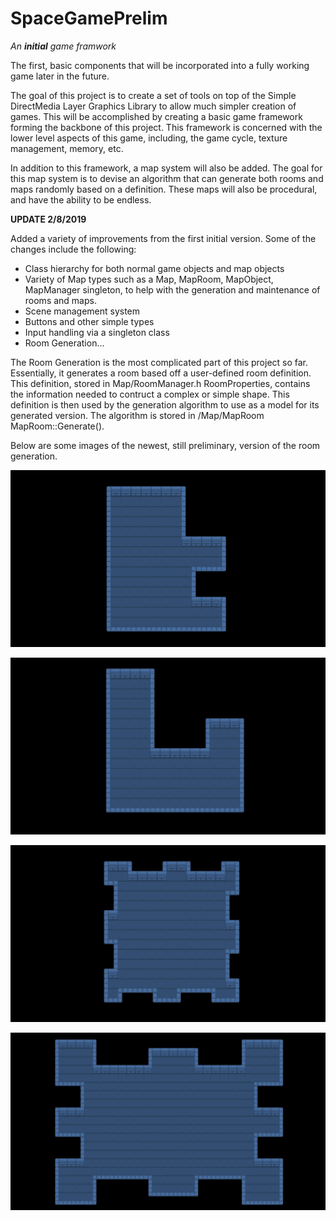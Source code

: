 # SpaceGamePrelim

*An **initial** game framwork*

The first, basic components that will be incorporated into a fully working game later in the future.

The goal of this project is to create a set of tools on top of the Simple DirectMedia Layer Graphics Library to allow much simpler creation of games. This will be accomplished by creating a basic game framework forming the backbone of this project. This framework is concerned with the lower level aspects of this game, including, the game cycle, texture management, memory, etc. 

In addition to this framework, a map system will also be added. The goal for this map system is to devise an algorithm that can generate both rooms and maps randomly based on a definition. These maps will also be procedural, and have the ability to be endless.

**UPDATE 2/8/2019**

Added a variety of improvements from the first initial version. Some of the changes include the following:
* Class hierarchy for both normal game objects and map objects
* Variety of Map types such as a Map, MapRoom, MapObject, MapManager singleton, to help with the generation and maintenance of rooms and maps.
* Scene management system
* Buttons and other simple types
* Input handling via a singleton class
* Room Generation...

The Room Generation is the most complicated part of this project so far. Essentially, it generates a room based off a user-defined room definition. This definition, stored in Map/RoomManager.h RoomProperties, contains the information needed to contruct a complex or simple shape. This definition is then used by the generation algorithm to use as a model for its generated version. The algorithm is stored in /Map/MapRoom MapRoom::Generate().

Below are some images of the newest, still preliminary, version of the room generation.


![alt-text](https://raw.githubusercontent.com/deschafer/SpaceGamePrelim/master/Presentation/room1.png "Room 1")

![alt-text](https://raw.githubusercontent.com/deschafer/SpaceGamePrelim/master/Presentation/room2.jpg "Room 2")

![alt-text](https://raw.githubusercontent.com/deschafer/SpaceGamePrelim/master/Presentation/room3.jpg "Room 2")

![alt-text](https://raw.githubusercontent.com/deschafer/SpaceGamePrelim/master/Presentation/room4.jpg "Room 2")
